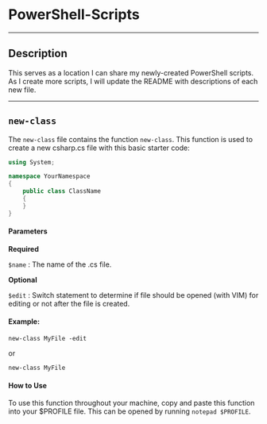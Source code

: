 # PowerShell-Scripts

---

## Description

This serves as a location I can share my newly-created PowerShell scripts. As I create more scripts, I will update the README with descriptions of each new file. 

---

## `new-class`

The `new-class` file contains the function `new-class`. This function is used to create a new csharp.cs file with this basic starter code:

```csharp
using System;

namespace YourNamespace
{
    public class ClassName
    {
    }
}
```

#### Parameters

**Required**

`$name` : The name of the .cs file.

**Optional**

`$edit` : Switch statement to determine if file should be opened (with VIM) for editing or not after the file is created.

#### Example:

`new-class MyFile -edit`

or 

`new-class MyFile`

#### How to Use

To use this function throughout your machine, copy and paste this function into your $PROFILE file. This can be opened by running `notepad $PROFILE`. 
